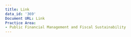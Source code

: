 ```yaml
---
title: Link
data_id: '369'
Document URL: Link
Practice Area:
- Public Financial Management and Fiscal Sustainability
---
```


